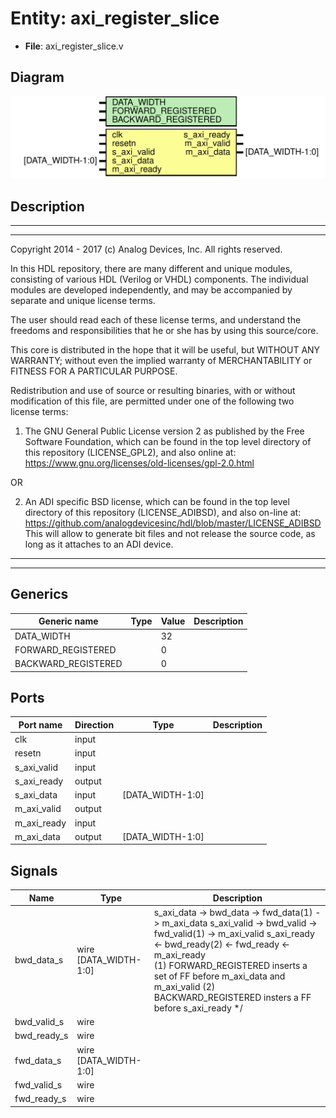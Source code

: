 # Entity: axi_register_slice

- **File**: axi_register_slice.v
## Diagram

![Diagram](axi_register_slice.svg "Diagram")
## Description

 ***************************************************************************
 ***************************************************************************
 Copyright 2014 - 2017 (c) Analog Devices, Inc. All rights reserved.

 In this HDL repository, there are many different and unique modules, consisting
 of various HDL (Verilog or VHDL) components. The individual modules are
 developed independently, and may be accompanied by separate and unique license
 terms.

 The user should read each of these license terms, and understand the
 freedoms and responsibilities that he or she has by using this source/core.

 This core is distributed in the hope that it will be useful, but WITHOUT ANY
 WARRANTY; without even the implied warranty of MERCHANTABILITY or FITNESS FOR
 A PARTICULAR PURPOSE.

 Redistribution and use of source or resulting binaries, with or without modification
 of this file, are permitted under one of the following two license terms:

   1. The GNU General Public License version 2 as published by the
      Free Software Foundation, which can be found in the top level directory
      of this repository (LICENSE_GPL2), and also online at:
      <https://www.gnu.org/licenses/old-licenses/gpl-2.0.html>

 OR

   2. An ADI specific BSD license, which can be found in the top level directory
      of this repository (LICENSE_ADIBSD), and also on-line at:
      https://github.com/analogdevicesinc/hdl/blob/master/LICENSE_ADIBSD
      This will allow to generate bit files and not release the source code,
      as long as it attaches to an ADI device.

 ***************************************************************************
 ***************************************************************************

## Generics

| Generic name        | Type | Value | Description |
| ------------------- | ---- | ----- | ----------- |
| DATA_WIDTH          |      | 32    |             |
| FORWARD_REGISTERED  |      | 0     |             |
| BACKWARD_REGISTERED |      | 0     |             |
## Ports

| Port name   | Direction | Type             | Description |
| ----------- | --------- | ---------------- | ----------- |
| clk         | input     |                  |             |
| resetn      | input     |                  |             |
| s_axi_valid | input     |                  |             |
| s_axi_ready | output    |                  |             |
| s_axi_data  | input     | [DATA_WIDTH-1:0] |             |
| m_axi_valid | output    |                  |             |
| m_axi_ready | input     |                  |             |
| m_axi_data  | output    | [DATA_WIDTH-1:0] |             |
## Signals

| Name        | Type                  | Description                                                                                                                                                                                                                                                                                                                     |
| ----------- | --------------------- | ------------------------------------------------------------------------------------------------------------------------------------------------------------------------------------------------------------------------------------------------------------------------------------------------------------------------------- |
| bwd_data_s  | wire [DATA_WIDTH-1:0] |   s_axi_data  -> bwd_data     -> fwd_data(1)  -> m_axi_data  s_axi_valid -> bwd_valid    -> fwd_valid(1) -> m_axi_valid  s_axi_ready <- bwd_ready(2) <- fwd_ready <- m_axi_ready<br>  (1) FORWARD_REGISTERED inserts a set of FF before m_axi_data and m_axi_valid  (2) BACKWARD_REGISTERED insters a FF before s_axi_ready */  |
| bwd_valid_s | wire                  |                                                                                                                                                                                                                                                                                                                                 |
| bwd_ready_s | wire                  |                                                                                                                                                                                                                                                                                                                                 |
| fwd_data_s  | wire [DATA_WIDTH-1:0] |                                                                                                                                                                                                                                                                                                                                 |
| fwd_valid_s | wire                  |                                                                                                                                                                                                                                                                                                                                 |
| fwd_ready_s | wire                  |                                                                                                                                                                                                                                                                                                                                 |
